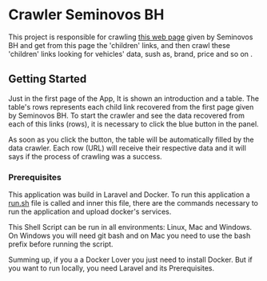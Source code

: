 # Crawler Seminovos BH

This project is responsible for crawling [this web page](https://www.seminovosbh.com.br/resultadobusca/index/veiculo/carro/marca/BMW/modelo/1239/usuario/todos) 
given by Seminovos BH and get from this page the 'children' links, and then crawl these 'children' links looking for vehicles' data, sush as, brand, price and so on . 

## Getting Started

Just in the first page of the App, It is shown an introduction and a table. The table's rows represents each child 
link recovered from the first page given by Seminovos BH. To start the crawler and see the data recovered from each of 
this links (rows), it is necessary to click the blue button in the panel.

As soon as you click the button, the table will be automatically filled by the data crawler. Each row (URL) will receive 
their respective data and it will says if the process of crawling was a success.  


### Prerequisites

This application was build in Laravel and Docker. To run this application a [run.sh](/run.sh) file is called and inner this file, there 
are the commands necessary to run the application and upload docker's services.

This Shell Script can be run in all environments: Linux, Mac and Windows. On Windows you will need git bash and on Mac you need to 
use the bash prefix before running the script.

Summing up, if you a a Docker Lover you just need to install Docker. But if you want to run locally, you need Laravel and its Prerequisites.